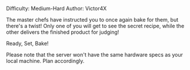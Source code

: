 Difficulty: Medium-Hard
Author: Victor4X

The master chefs have instructed you to once again bake for them, but there's a twist!
Only one of you will get to see the secret recipe, while the other delivers the finished product for judging!

Ready, Set, Bake!

Please note that the server won't have the same hardware specs as your local machine. Plan accordingly.
